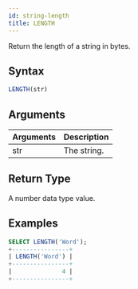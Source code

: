 ```yaml
---
id: string-length
title: LENGTH
---
```


Return the length of a string in bytes.

## Syntax

```sql
LENGTH(str)
```

## Arguments

| Arguments   | Description |
| ----------- | ----------- |
| str         | The string. |

## Return Type

A number data type value.

## Examples

```sql
SELECT LENGTH('Word');
+----------------+
| LENGTH('Word') |
+----------------+
|              4 |
+----------------+
```

